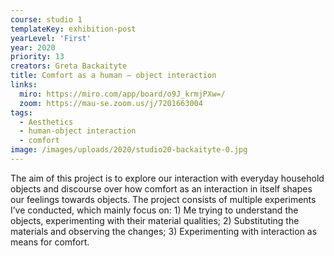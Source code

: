 ```yaml
---
course: studio 1
templateKey: exhibition-post
yearLevel: 'First'
year: 2020
priority: 13
creators: Greta Backaityte
title: Comfort as a human — object interaction
links:
  miro: https://miro.com/app/board/o9J_krmjPXw=/
  zoom: https://mau-se.zoom.us/j/7201663004
tags:
  - Aesthetics
  - human-object interaction
  - comfort
image: /images/uploads/2020/studio20-backaityte-0.jpg
---
```


The aim of this project is to explore our interaction with everyday household objects and discourse over how comfort as an interaction in itself shapes our feelings towards objects. The project consists of multiple experiments I’ve conducted, which mainly focus on: 1) Me trying to understand the objects, experimenting with their material qualities; 2) Substituting the materials and observing the changes; 3) Experimenting with interaction as means for comfort.